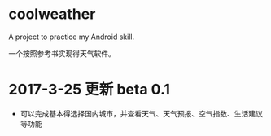 # coolweather
A project to practice my Android skill. 

一个按照参考书实现得天气软件。

# 2017-3-25 更新 beta 0.1
- 可以完成基本得选择国内城市，并查看天气、天气预报、空气指数、生活建议等功能
